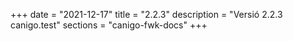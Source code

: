 +++
date        = "2021-12-17"
title       = "2.2.3"
description = "Versió 2.2.3 canigo.test"
sections    = "canigo-fwk-docs"
+++